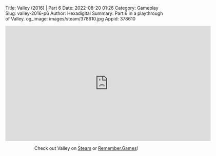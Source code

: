 Title: Valley (2016) | Part 6
Date: 2022-08-20 01:26
Category: Gameplay
Slug: valley-2016-p6
Author: Hexadigital
Summary: Part 6 in a playthrough of Valley.
og_image: images/steam/378610.jpg
Appid: 378610

<center><iframe src="https://www.youtube.com/embed/NZufJMo2KbM?feature=oembed" allow="accelerometer; autoplay; encrypted-media; gyroscope; picture-in-picture" width="640" height="360" frameborder="0"></iframe>

Check out Valley on [Steam](https://store.steampowered.com/app/378610/?curator_clanid=34633900) or [Remember.Games](https://remember.games/game/624/valley/)!</center>

